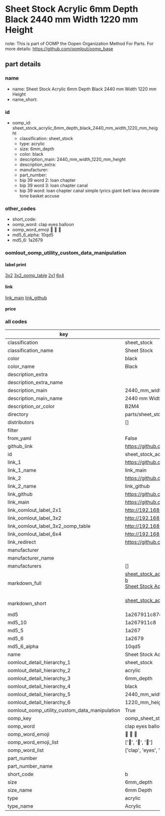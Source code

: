# Sheet Stock Acrylic 6mm Depth Black 2440 mm Width 1220 mm Height  

note: This is part of OOMP the Oopen Organization Method For Parts. For more details: https://github.com/oomlout/oomp_base

##  part details
  







### name
* name: Sheet Stock Acrylic 6mm Depth Black 2440 mm Width 1220 mm Height
* name_short: 
### id
* oomp_id: sheet_stock_acrylic_6mm_depth_black_2440_mm_width_1220_mm_height
  * classification: sheet_stock
  * type: acrylic
  * size: 6mm_depth
  * color: black
  * description_main: 2440_mm_width_1220_mm_height
  * description_extra: 
  * manufacturer: 
  * part_number: 
  * bip 39 word 2: loan chapter
  * bip 39 word 3: loan chapter canal
  * bip 39 word: loan chapter canal simple lyrics giant belt lava decorate tone basket accuse

### other_codes
* short_code: 
* oomp_word: clap eyes balloon
* oomp_word_emoji :clap: :eyes: :balloon:
* md5_6_alpha: 10qd5
* md5_6: 1a2679






### oomlout_oomp_utility_custom_data_manipulation
#### label print
[3x2](http://192.168.1.245:1112/?label=oomp%2010qd5)
[3x2_oomp_table](http://192.168.1.108:1112/?label=oomp%2010qd5)
[2x1](http://192.168.1.242:1112/?label=oomp%2010qd5)
[6x4](http://192.168.1.55:1112/?label=oomp%2010qd5)    

#### link

[link_main](https://github.com/oomlout/oomlout_oomp_version_1_messy/tree/main/parts/sheet_stock_acrylic_6mm_depth_black_2440_mm_width_1220_mm_height) [link_github](https://github.com/oomlout/oomlout_oomp_version_1_messy/tree/main/parts/sheet_stock_acrylic_6mm_depth_black_2440_mm_width_1220_mm_height)                             

#### price







### all codes 
| key | value |  
| --- | --- |  
| classification | sheet_stock |  
| classification_name | Sheet Stock |  
| color | black |  
| color_name | Black |  
| description_extra |  |  
| description_extra_name |  |  
| description_main | 2440_mm_width_1220_mm_height |  
| description_main_name | 2440 mm Width 1220 mm Height |  
| description_or_color | B2M4 |  
| directory | parts/sheet_stock_acrylic_6mm_depth_black_2440_mm_width_1220_mm_height |  
| distributors | [] |  
| filter |  |  
| from_yaml | False |  
| github_link | https://github.com/oomlout/oomlout_oomp_part_src/tree/main/parts/sheet_stock_acrylic_6mm_depth_black_2440_mm_width_1220_mm_height |  
| id | sheet_stock_acrylic_6mm_depth_black_2440_mm_width_1220_mm_height |  
| link_1 | https://github.com/oomlout/oomlout_oomp_version_1_messy/tree/main/parts/sheet_stock_acrylic_6mm_depth_black_2440_mm_width_1220_mm_height |  
| link_1_name | link_main |  
| link_2 | https://github.com/oomlout/oomlout_oomp_version_1_messy/tree/main/parts/sheet_stock_acrylic_6mm_depth_black_2440_mm_width_1220_mm_height |  
| link_2_name | link_github |  
| link_github | https://github.com/oomlout/oomlout_oomp_version_1_messy/tree/main/parts/sheet_stock_acrylic_6mm_depth_black_2440_mm_width_1220_mm_height |  
| link_main | https://github.com/oomlout/oomlout_oomp_version_1_messy/tree/main/parts/sheet_stock_acrylic_6mm_depth_black_2440_mm_width_1220_mm_height |  
| link_oomlout_label_2x1 | http://192.168.1.242:1112/?label=oomp%2010qd5 |  
| link_oomlout_label_3x2 | http://192.168.1.245:1112/?label=oomp%2010qd5 |  
| link_oomlout_label_3x2_oomp_table | http://192.168.1.108:1112/?label=oomp%2010qd5 |  
| link_oomlout_label_6x4 | http://192.168.1.55:1112/?label=oomp%2010qd5 |  
| link_redirect | https://github.com/oomlout/oomlout_oomp_version_1_messy/tree/main/parts/sheet_stock_acrylic_6mm_depth_black_2440_mm_width_1220_mm_height |  
| manufacturer |  |  
| manufacturer_name |  |  
| manufacturers | [] |  
| markdown_full | [sheet_stock_acrylic_6mm_depth_black_2440_mm_width_1220_mm_height](none)<br>[b](none)<br>[Sheet Stock Acrylic 6Mm Depth Black 2440 Mm Width 1220 Mm Height](none)<br><br> |  
| markdown_short | [sheet_stock_acrylic_6mm_depth_black_2440_mm_width_1220_mm_height](none)<br><br> |  
| md5 | 1a267911c87dc29d86c2bc9042099c18 |  
| md5_10 | 1a267911c8 |  
| md5_5 | 1a267 |  
| md5_6 | 1a2679 |  
| md5_6_alpha | 10qd5 |  
| name | Sheet Stock Acrylic 6mm Depth Black 2440 mm Width 1220 mm Height |  
| oomlout_detail_hierarchy_1 | sheet_stock |  
| oomlout_detail_hierarchy_2 | acrylic |  
| oomlout_detail_hierarchy_3 | 6mm_depth |  
| oomlout_detail_hierarchy_4 | black |  
| oomlout_detail_hierarchy_5 | 2440_mm_width |  
| oomlout_detail_hierarchy_6 | 1220_mm_height |  
| oomlout_oomp_utility_custom_data_manipulation | True |  
| oomp_key | oomp_sheet_stock_acrylic_6mm_depth_black_2440_mm_width_1220_mm_height |  
| oomp_word | clap eyes balloon |  
| oomp_word_emoji | :clap: :eyes: :balloon: |  
| oomp_word_emoji_list | [':clap:', ':eyes:', ':balloon:'] |  
| oomp_word_list | ['clap', 'eyes', 'balloon'] |  
| part_number |  |  
| part_number_name |  |  
| short_code | b |  
| size | 6mm_depth |  
| size_name | 6mm Depth |  
| type | acrylic |  
| type_name | Acrylic |  
